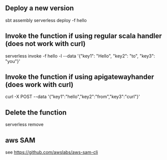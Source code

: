 ## Deploy a new version
sbt assembly
serverless deploy -f hello

## Invoke the function if using regular scala handler (does not work with curl)

serverless invoke -f hello -l --data '{"key1": "Hello", "key2": "to", "key3": "you"}'

## Invoke the function if using apigatewayhander (does work with curl)

curl -X POST --data '{"key1":"hello","key2":"from","key3":"curl"}' <endpoint>

## Delete the function
serverless remove

## aws SAM

see https://github.com/awslabs/aws-sam-cli
